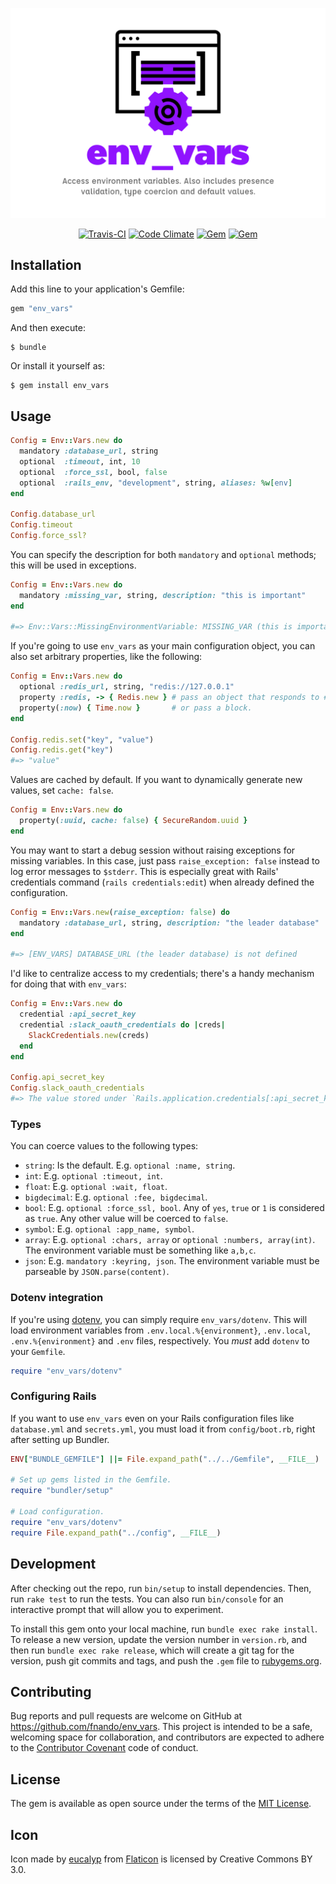 ![env_vars: Access environment variables. Also includes presence validation, type coercion and default values.](https://raw.githubusercontent.com/fnando/env_vars/main/env_vars.png)

<p align="center">
  <a href="https://travis-ci.org/fnando/env_vars"><img src="https://travis-ci.org/fnando/env_vars.svg" alt="Travis-CI"></a>
  <a href="https://codeclimate.com/github/fnando/env_vars"><img src="https://codeclimate.com/github/fnando/env_vars/badges/gpa.svg" alt="Code Climate"></a>
  <a href="https://rubygems.org/gems/env_vars"><img src="https://img.shields.io/gem/v/env_vars.svg" alt="Gem"></a>
  <a href="https://rubygems.org/gems/env_vars"><img src="https://img.shields.io/gem/dt/env_vars.svg" alt="Gem"></a>
</p>

## Installation

Add this line to your application's Gemfile:

```ruby
gem "env_vars"
```

And then execute:

    $ bundle

Or install it yourself as:

    $ gem install env_vars

## Usage

```ruby
Config = Env::Vars.new do
  mandatory :database_url, string
  optional  :timeout, int, 10
  optional  :force_ssl, bool, false
  optional  :rails_env, "development", string, aliases: %w[env]
end

Config.database_url
Config.timeout
Config.force_ssl?
```

You can specify the description for both `mandatory` and `optional` methods;
this will be used in exceptions.

```ruby
Config = Env::Vars.new do
  mandatory :missing_var, string, description: "this is important"
end

#=> Env::Vars::MissingEnvironmentVariable: MISSING_VAR (this is important) is not defined
```

If you're going to use `env_vars` as your main configuration object, you can
also set arbitrary properties, like the following:

```ruby
Config = Env::Vars.new do
  optional :redis_url, string, "redis://127.0.0.1"
  property :redis, -> { Redis.new } # pass an object that responds to #call
  property(:now) { Time.now }       # or pass a block.
end

Config.redis.set("key", "value")
Config.redis.get("key")
#=> "value"
```

Values are cached by default. If you want to dynamically generate new values,
set `cache: false`.

```ruby
Config = Env::Vars.new do
  property(:uuid, cache: false) { SecureRandom.uuid }
end
```

You may want to start a debug session without raising exceptions for missing
variables. In this case, just pass `raise_exception: false` instead to log error
messages to `$stderr`. This is especially great with Rails' credentials command
(`rails credentials:edit`) when already defined the configuration.

```ruby
Config = Env::Vars.new(raise_exception: false) do
  mandatory :database_url, string, description: "the leader database"
end

#=> [ENV_VARS] DATABASE_URL (the leader database) is not defined
```

I'd like to centralize access to my credentials; there's a handy mechanism for
doing that with `env_vars`:

```ruby
Config = Env::Vars.new do
  credential :api_secret_key
  credential :slack_oauth_credentials do |creds|
    SlackCredentials.new(creds)
  end
end

Config.api_secret_key
Config.slack_oauth_credentials
#=> The value stored under `Rails.application.credentials[:api_secret_key]`
```

### Types

You can coerce values to the following types:

- `string`: Is the default. E.g. `optional :name, string`.
- `int`: E.g. `optional :timeout, int`.
- `float`: E.g. `optional :wait, float`.
- `bigdecimal`: E.g. `optional :fee, bigdecimal`.
- `bool`: E.g. `optional :force_ssl, bool`. Any of `yes`, `true` or `1` is
  considered as `true`. Any other value will be coerced to `false`.
- `symbol`: E.g. `optional :app_name, symbol`.
- `array`: E.g. `optional :chars, array` or `optional :numbers, array(int)`. The
  environment variable must be something like `a,b,c`.
- `json`: E.g. `mandatory :keyring, json`. The environment variable must be
  parseable by `JSON.parse(content)`.

### Dotenv integration

If you're using [dotenv](https://rubygems.org/gems/dotenv), you can simply
require `env_vars/dotenv`. This will load environment variables from
`.env.local.%{environment}`, `.env.local`, `.env.%{environment}` and `.env`
files, respectively. You _must_ add `dotenv` to your `Gemfile`.

```ruby
require "env_vars/dotenv"
```

### Configuring Rails

If you want to use `env_vars` even on your Rails configuration files like
`database.yml` and `secrets.yml`, you must load it from `config/boot.rb`, right
after setting up Bundler.

```ruby
ENV["BUNDLE_GEMFILE"] ||= File.expand_path("../../Gemfile", __FILE__)

# Set up gems listed in the Gemfile.
require "bundler/setup"

# Load configuration.
require "env_vars/dotenv"
require File.expand_path("../config", __FILE__)
```

## Development

After checking out the repo, run `bin/setup` to install dependencies. Then, run
`rake test` to run the tests. You can also run `bin/console` for an interactive
prompt that will allow you to experiment.

To install this gem onto your local machine, run `bundle exec rake install`. To
release a new version, update the version number in `version.rb`, and then run
`bundle exec rake release`, which will create a git tag for the version, push
git commits and tags, and push the `.gem` file to
[rubygems.org](https://rubygems.org).

## Contributing

Bug reports and pull requests are welcome on GitHub at
https://github.com/fnando/env_vars. This project is intended to be a safe,
welcoming space for collaboration, and contributors are expected to adhere to
the [Contributor Covenant](http://contributor-covenant.org) code of conduct.

## License

The gem is available as open source under the terms of the
[MIT License](http://opensource.org/licenses/MIT).

## Icon

Icon made by [eucalyp](https://www.flaticon.com/authors/eucalyp) from
[Flaticon](https://www.flaticon.com/) is licensed by Creative Commons BY 3.0.
